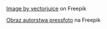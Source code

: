 <a href="https://www.freepik.com/free-vector/biophilic-design-workspace-abstract-concept_12085250.htm#query=work%20computer&position=4&from_view=search&track=ais#position=4&query=work%20computer">Image by vectorjuice</a> on Freepik

<a href="https://pl.freepik.com/darmowe-zdjecie/praca-na-laptopie_5633682.htm#query=work%20computer&position=13&from_view=search&track=ais">Obraz autorstwa pressfoto</a> na Freepik